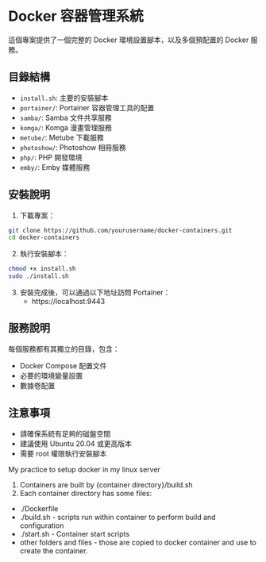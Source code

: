 # Docker 容器管理系統

這個專案提供了一個完整的 Docker 環境設置腳本，以及多個預配置的 Docker 服務。

## 目錄結構

- `install.sh`: 主要的安裝腳本
- `portainer/`: Portainer 容器管理工具的配置
- `samba/`: Samba 文件共享服務
- `komga/`: Komga 漫畫管理服務
- `metube/`: Metube 下載服務
- `photoshow/`: Photoshow 相冊服務
- `php/`: PHP 開發環境
- `emby/`: Emby 媒體服務

## 安裝說明

1. 下載專案：
```bash
git clone https://github.com/yourusername/docker-containers.git
cd docker-containers
```

2. 執行安裝腳本：
```bash
chmod +x install.sh
sudo ./install.sh
```

3. 安裝完成後，可以通過以下地址訪問 Portainer：
   - https://localhost:9443

## 服務說明

每個服務都有其獨立的目錄，包含：
- Docker Compose 配置文件
- 必要的環境變量設置
- 數據卷配置

## 注意事項

- 請確保系統有足夠的磁盤空間
- 建議使用 Ubuntu 20.04 或更高版本
- 需要 root 權限執行安裝腳本

My practice to setup docker in my linux server
1) Containers are built by {container directory}/build.sh
2) Each container directory has some files:
  - ./Dockerfile
  - ./build.sh - scripts run within container to perform build and configuration 
  - ./start.sh - Container start scripts
  - other folders and files - those are copied to docker container and use to create the container.
